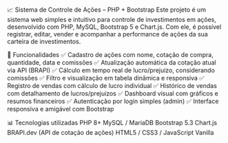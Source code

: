 📈 Sistema de Controle de Ações – PHP + Bootstrap
Este projeto é um sistema web simples e intuitivo para controle de investimentos em ações, desenvolvido com PHP, MySQL, Bootstrap 5 e Chart.js. Com ele, é possível registrar, editar, vender e acompanhar a performance de ações da sua carteira de investimentos.

🧩 Funcionalidades
✅ Cadastro de ações com nome, cotação de compra, quantidade, data e comissões
✅ Atualização automática da cotação atual via API (BRAPI)
✅ Cálculo em tempo real de lucro/prejuízo, considerando comissões
✅ Filtro e visualização em tabela dinâmica e responsiva
✅ Registro de vendas com cálculo de lucro individual
✅ Histórico de vendas com detalhamento de lucros/prejuízos
✅ Dashboard visual com gráficos e resumos financeiros
✅ Autenticação por login simples (admin)
✅ Interface responsiva e amigável com Bootstrap

📊 Tecnologias utilizadas
PHP 8+
MySQL / MariaDB
Bootstrap 5.3
Chart.js
BRAPI.dev (API de cotação de ações)
HTML5 / CSS3 / JavaScript Vanilla
